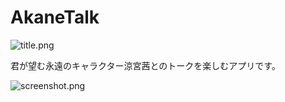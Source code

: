 # AkaneTalk
![title.png](https://bitbucket.org/repo/kdoAaM/images/3758662465-title.png)

君が望む永遠のキャラクター涼宮茜とのトークを楽しむアプリです。

![screenshot.png](https://bitbucket.org/repo/kdoAaM/images/746774746-screenshot.png)